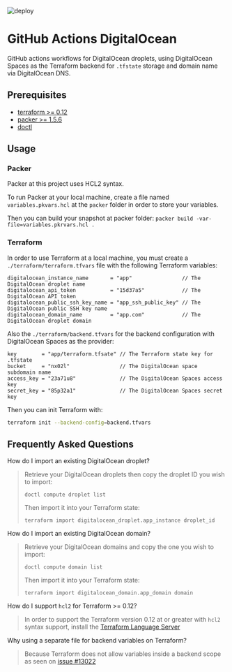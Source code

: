 ![deploy](https://github.com/gabrielgiordan/github-actions-digitalocean/workflows/deploy/badge.svg)
# GitHub Actions DigitalOcean

GitHub actions workflows for DigitalOcean droplets, using DigitalOcean Spaces as the Terraform backend for `.tfstate` storage and domain name via DigitalOcean DNS.

## Prerequisites

- [terraform >= 0.12](https://learn.hashicorp.com/terraform/getting-started/install.html)
- [packer >= 1.5.6](https://www.packer.io/intro/getting-started/)
- [doctl](https://www.digitalocean.com/docs/apis-clis/doctl/how-to/install/)

## Usage

### Packer

Packer at this project uses HCL2 syntax.

To run Packer at your local machine, create a file named `variables.pkvars.hcl` at the `packer` folder in order to store your variables.

Then you can build your snapshot at packer folder:
`packer build -var-file=variables.pkrvars.hcl .`

### Terraform

In order to use Terraform at a local machine, you must create a `./terraform/terraform.tfvars` file with the following Terraform variables:

```hcl
digitalocean_instance_name       = "app"                // The DigitalOcean droplet name
digitalocean_api_token           = "15d37a5"            // The DigitalOcean API token
digitalocean_public_ssh_key_name = "app_ssh_public_key" // The DigitalOcean public SSH key name
digitalocean_domain_name         = "app.com"            // The DigitalOcean droplet domain
```

Also the `./terraform/backend.tfvars` for the backend configuration with DigitalOcean Spaces as the provider:

```hcl
key        = "app/terraform.tfsate" // The Terraform state key for .tfstate
bucket     = "nx02l"                // The DigitalOcean space subdomain name
access_key = "23a71u8"              // The DigitalOcean Spaces access key
secret_key = "85p32a1"              // The DigitalOcean Spaces secret key
```

Then you can init Terraform with:

```bash
terraform init --backend-config=backend.tfvars
```

## Frequently Asked Questions

How do I import an existing DigitalOcean droplet?
> Retrieve your DigitalOcean droplets then copy the droplet ID you wish to import:
>
> `doctl compute droplet list`
>
> Then import it into your Terraform state:
>
> `terraform import digitalocean_droplet.app_instance droplet_id`

How do I import an existing DigitalOcean domain?
> Retrieve your DigitalOcean domains and copy the one you wish to import:
>
> `doctl compute domain list`
>
> Then import it into your Terraform state:
>
> `terraform import digitalocean_domain.app_domain domain`

How do I support `hcl2` for Terraform >= 0.12?
> In order to support the Terraform version 0.12 at or greater with `hcl2` syntax support, install the [Terraform Language Server](https://github.com/mauve/vscode-terraform/issues/157#issuecomment-605020900)

Why using a separate file for backend variables on Terraform?
> Because Terraform does not allow variables inside a backend scope as seen on [issue #13022](https://github.com/hashicorp/terraform/issues/13022)